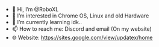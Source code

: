 - 👋 Hi, I’m @RoboXL
- 👀 I’m interested in Chrome OS, Linux and old Hardware
- 🌱 I’m currently learning idk..
- 📫 How to reach me: Discord and email (On my website)
- 🌐 Website: https://sites.google.com/view/updatex/home
<!---
RoboXL/RoboXL is a ✨ special ✨ repository because its `README.md` (this file) appears on your GitHub profile.
You can click the Preview link to take a look at your changes.
--->
